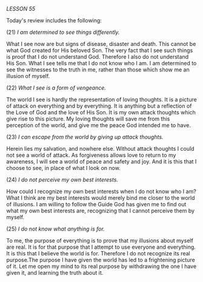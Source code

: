 *LESSON 55*

Today's review includes the following:

(21) *I am determined to see things differently.*

What I see now are but signs of disease, disaster and death. This cannot be what God created for His beloved Son. The very fact that I see such things is proof that I do not understand God. Therefore I also do not understand His Son. What I see tells me that I do not know who I am. I am determined to see the witnesses to the truth in me, rather than those which show me an illusion of myself.

(22) *What I see is a form of vengeance.*

The world I see is hardly the representation of loving thoughts. It is a picture of attack on everything and by everything. It is anything but a reflection of the Love of God and the love of His Son. It is my own attack thoughts which give rise to this picture. My loving thoughts will save me from this perception of the world, and give me the peace God intended me to have.

(23) *I can escape from the world by giving up attack thoughts.*

Herein lies my salvation, and nowhere else. Without attack thoughts I could not see a world of attack. As forgiveness allows love to return to my awareness, I will see a world of peace and safety and joy. And it is this that I choose to see, in place of what I look on now.

(24) *I do not perceive my own best interests.*

How could I recognize my own best interests when I do not know who I am? What I think are my best interests would merely bind me closer to the world of illusions. I am willing to follow the Guide God has given me to find out what my own best interests are, recognizing that I cannot perceive them by myself.

(25) *I do not know what anything is for.*

To me, the purpose of everything is to prove that my illusions about myself are real. It is for that purpose that I attempt to use everyone and everything. It is this that I believe the world is for. Therefore I do not recognize its real purpose.The purpose I have given the world has led to a frightening picture of it. Let me open my mind to its real purpose by withdrawing the one I have given it, and learning the truth about it.